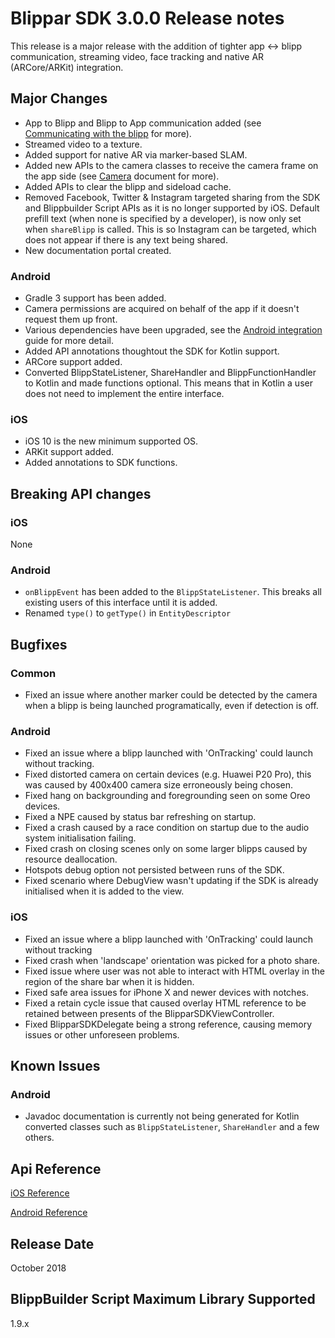 # Blippar SDK 3.0.0 Release notes

This release is a major release with the addition of tighter app <-> blipp communication, streaming video, face tracking and native AR (ARCore/ARKit) integration.

## **Major Changes**

* App to Blipp and Blipp to App communication added (see [Communicating with the blipp](../../guides/customisation/communicating-with-the-blipp.md) for more).
* Streamed video to a texture.
* Added support for native AR via marker-based SLAM.
* Added new APIs to the camera classes to receive the camera frame on the app side (see [Camera](../../guides/camera.md) document for more).
* Added APIs to clear the blipp and sideload cache.
* Removed Facebook, Twitter & Instagram targeted sharing from the SDK and Blippbuilder Script APIs as it is no longer supported by iOS. Default prefill text (when none is specified by a developer), is now only set when `shareBlipp` is called. This is so Instagram can be targeted, which does not appear if there is any text being shared.
* New documentation portal created.

### Android

* Gradle 3 support has been added.
* Camera permissions are acquired on behalf of the app if it doesn't request them up front.
* Various dependencies have been upgraded, see the [Android integration](../../guides/android/README.md) guide for more detail.
* Added API annotations thoughtout the SDK for Kotlin support.
* ARCore support added.
* Converted BlippStateListener, ShareHandler and BlippFunctionHandler to Kotlin and made functions optional. This means that in Kotlin a user does not need to implement the entire interface.

### iOS

* iOS 10 is the new minimum supported OS.
* ARKit support added.
* Added annotations to SDK functions.

## **Breaking API changes**

### iOS

None

### Android

* `onBlippEvent` has been added to the `BlippStateListener`. This breaks all existing users of this interface until it is added.
* Renamed `type()` to `getType()` in `EntityDescriptor`

## **Bugfixes**

### Common

* Fixed an issue where another marker could be detected by the camera when a blipp is being launched programatically, even if detection is off.

### Android

* Fixed an issue where a blipp launched with 'OnTracking' could launch without tracking.
* Fixed distorted camera on certain devices (e.g. Huawei P20 Pro), this was caused by 400x400 camera size erroneously being chosen.
* Fixed hang on backgrounding and foregrounding seen on some Oreo devices.
* Fixed a NPE caused by status bar refreshing on startup.
* Fixed a crash caused by a race condition on startup due to the audio system initialisation failing.
* Fixed crash on closing scenes only on some larger blipps caused by resource deallocation.
* Hotspots debug option not persisted between runs of the SDK.
* Fixed scenario where DebugView wasn't updating if the SDK is already initialised when it is added to the view.

### iOS

* Fixed an issue where a blipp launched with 'OnTracking' could launch without tracking
* Fixed crash when 'landscape' orientation was picked for a photo share.
* Fixed issue where user was not able to interact with HTML overlay in the region of the share bar when it is hidden.
* Fixed safe area issues for iPhone X and newer devices with notches.
* Fixed a retain cycle issue that caused overlay HTML reference to be retained between presents of the BlipparSDKViewController.
* Fixed BlipparSDKDelegate being a strong reference, causing memory issues or other unforeseen problems.

## **Known Issues**

### Android

* Javadoc documentation is currently not being generated for Kotlin converted classes such as `BlippStateListener`, `ShareHandler` and a few others.

## **Api Reference**

[iOS Reference](http://phqeq0ldrt2zcqjc2xhayirsvmil1qz2.s3-website-eu-west-1.amazonaws.com/blippar-sdk/api/ios/3.0.0)

[Android Reference](http://phqeq0ldrt2zcqjc2xhayirsvmil1qz2.s3-website-eu-west-1.amazonaws.com/blippar-sdk/api/android/3.0.0)

## **Release Date**

October 2018

## **BlippBuilder Script Maximum Library Supported**

1.9.x